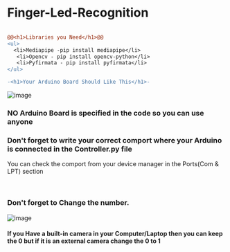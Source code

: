 # Finger-Led-Recognition
```diff

@@<h1>Libraries you Need</h1>@@
<ul>
  <li>Mediapipe -pip install mediapipe</li>
   <li>Opencv - pip install opencv-python</li>
   <li>Pyfirmata - pip install pyfirmata</li>
</ul>

-<h1>Your Arduino Board Should Like This</h1>-

```	
![image](https://user-images.githubusercontent.com/82705966/161422025-deccf076-ca6b-4aaf-b762-67a70a0de915.png?raw=true)



<h3>NO Arduino Board is specified in the code so you can use anyone </h2>
<h3>Don't forget to write your correct comport where your Arduino is connected in the Controller.py file</h2>
<p>You can check the comport from your device manager in the Ports(Com & LPT) section</p>
<br>
<h3>Don't forget to Change the number.</h2>

	
![image](https://user-images.githubusercontent.com/82705966/161434486-494cc591-747f-4612-b171-5f7a84ed9f0b.png?raw=true)

<h4> If you Have a built-in camera in your Computer/Laptop then you can keep the 0 but if it is an external camera change the 0 to 1</h4>



